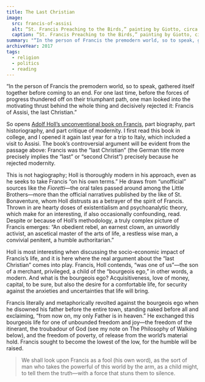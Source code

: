 ```yaml
---
title: The Last Christian
image:
  src: francis-of-assisi
  alt: “St. Francis Preaching to the Birds,” painting by Giotto, circa 1300.
  caption: “St. Francis Preaching to the Birds,” painting by Giotto, circa 1300.
summary: "“In the person of Francis the premodern world, so to speak, gathered itself together before coming to an end. For one last time, before the forces of progress thundered off on their triumphant path, one man looked into the motivating thrust behind the whole thing and decisively rejected it: Francis of Assisi, the last Christian.”"
archiveYear: 2017
tags:
  - religion
  - politics
  - reading
---
```


“In the person of Francis the premodern world, so to speak, gathered itself together before coming to an end. For one last time, before the forces of progress thundered off on their triumphant path, one man looked into the motivating thrust behind the whole thing and decisively rejected it: Francis of Assisi, the last Christian.”

So opens [Adolf Holl’s unconventional book on Francis](https://www.goodreads.com/en/book/show/3436381), part biography, part historiography, and part critique of modernity. I first read this book in college, and I opened it again last year for a trip to Italy, which included a visit to Assisi. The book’s controversial argument will be evident from the passage above: Francis was the “last Christian” (the German title more precisely implies the “last” or “second Christ”) precisely because he rejected modernity.

This is not hagiography; Holl is thoroughly modern in his approach, even as he seeks to take Francis “on his own terms.” He draws from “unofficial” sources like the _Fioretti_—the oral tales passed around among the Little Brothers—more than the official narratives published by the like of St. Bonaventure, whom Holl distrusts as a betrayer of the spirit of Francis. Thrown in are hearty doses of existentialism and psychoanalytic theory, which make for an interesting, if also occasionally confounding, read. Despite or because of Holl’s methodology, a truly complex picture of Francis emerges: “An obedient rebel, an earnest clown, an unworldly activist, an ascetical master of the arts of life, a restless wise man, a convivial penitent, a humble authoritarian.”

Holl is most interesting when discussing the socio-economic impact of Francis’s life, and it is here where the real argument about the “last Christian” comes into play. Francis, Holl contends, “was one of us”—the son of a merchant, privileged, a child of the “bourgeois ego,” in other words, a modern. And what is the bourgeois ego? Acquisitiveness, love of money, capital, to be sure, but also the desire for a comfortable life, for security against the anxieties and uncertainties that life will bring.

Francis literally and metaphorically revolted against the bourgeois ego when he disowned his father before the entire town, standing naked before all and exclaiming, “from now on, my only Father is in heaven.” He exchanged this bourgeois life for one of unbounded freedom and joy—the freedom of the itinerant, the troubadour of God (see my note on The Philosophy of Walking below), and the freedom of poverty, of release from the world’s material hold. Francis sought to become the lowest of the low, for the humble will be raised.

> We shall look upon Francis as a fool (his own word), as the sort of man who takes the powerful of this world by the arm, as a child might, to tell them the truth—with a force that stuns them to silence.
